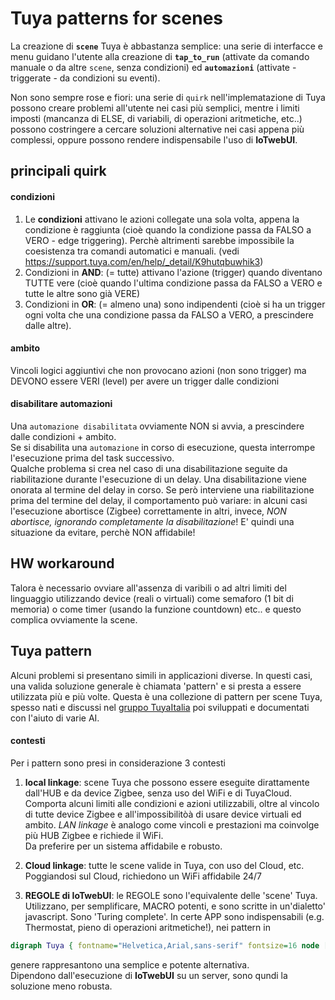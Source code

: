 # Tuya patterns for scenes

La creazione di **`scene`** Tuya è abbastanza semplice: una serie di interfacce e menu guidano l'utente alla creazione di **`tap_to_run`** (attivate da comando manuale o da altre `scene`, senza condizioni)   ed **`automazioni`** (attivate - triggerate - da condizioni su eventi). 

Non sono sempre rose e fiori: una serie di `quirk` nell'implematazione di Tuya possono creare problemi all'utente nei casi più semplici, mentre i limiti imposti (mancanza di ELSE, di variabili, di operazioni aritmetiche, etc..) possono costringere a cercare soluzioni alternative nei casi appena più complessi, oppure possono rendere indispensabile l'uso di **IoTwebUI**.

## principali quirk

#### condizioni
1) Le **condizioni** attivano le azioni collegate una sola volta, appena la condizione è raggiunta (cioè quando la condizione passa da FALSO a VERO - edge triggering). Perchè altrimenti sarebbe impossibile la coesistenza tra comandi automatici e manuali. (vedi https://support.tuya.com/en/help/_detail/K9hutqbuwhik3)
2) Condizioni in **AND**: (= tutte) attivano l'azione (trigger) quando diventano TUTTE vere (cioè quando l'ultima condizione passa da FALSO a VERO e tutte le altre sono già VERE)
3) Condizioni in **OR**: (= almeno una) sono indipendenti (cioè si ha un trigger ogni volta che una condizione passa da FALSO a VERO, a prescindere dalle altre). 

#### ambito
Vincoli logici aggiuntivi che non provocano azioni (non sono trigger) ma DEVONO essere VERI (level) per avere un trigger dalle condizioni

#### disabilitare automazioni
Una `automazione disabilitata`  ovviamente NON si avvia, a prescindere dalle condizioni + ambito.<br>
Se si disabilita una `automazione` in corso di esecuzione, questa interrompe l'esecuzione prima del task successivo.<br>
Qualche problema si crea nel caso di una disabilitazione seguite da riabilitazione durante l'esecuzione di un delay. Una disabilitazione viene onorata al termine del delay in corso. Se però interviene una riabilitazione prima del termine del delay, il comportamento può variare: in alcuni casi l'esecuzione abortisce (Zigbee) correttamente in altri, invece, _NON abortisce, ignorando completamente la disabilitazione_! E' quindi una situazione da evitare, perchè NON affidabile!

## HW workaround
Talora è necessario ovviare all'assenza di varibili o ad altri limiti del linguaggio utilizzando device (reali o virtuali) come semaforo (1 bit di memoria) o come timer (usando la funzione countdown) etc.. e questo complica ovviamente la scene.

## Tuya pattern
Alcuni problemi si presentano simili in applicazioni diverse. In questi casi, una valida soluzione generale è chiamata 'pattern' e si presta a essere utilizzata più e più volte.
Questa è una collezione di pattern per scene Tuya, spesso nati e discussi nel [gruppo TuyaItalia](https://www.facebook.com/groups/tuyaitalia?locale=it_IT) poi sviluppati e documentati con l'aiuto di varie AI.

#### contesti
Per i pattern sono presi in considerazione 3 contesti

1) **local linkage**: scene Tuya che possono essere eseguite dirattamente dall'HUB e da device Zigbee, senza uso del WiFi e di TuyaCloud. Comporta alcuni limiti alle condizioni e azioni utilizzabili, oltre al vincolo di tutte device Zigbee e all'impossibilitòà di usare device virtuali ed ambito. _LAN linkage_ è analogo come vincoli e prestazioni ma coinvolge più HUB Zigbee e richiede il WiFi.<br>
Da preferire per un sistema affidabile e robusto.

2) **Cloud linkage**: tutte le scene valide in Tuya, con uso del Cloud, etc. <br>
Poggiandosi sul Cloud, richiedono un WiFi affidabile 24/7

3) **REGOLE di IoTwebUI**: le REGOLE sono l'equivalente delle 'scene' Tuya. Utilizzano, per semplificare, MACRO potenti, e sono scritte in un'dialetto' javascript. Sono 'Turing complete'. In certe APP sono indispensabili (e.g. Thermostat, pieno di operazioni aritmetiche!), nei pattern in 

```dot
digraph Tuya { fontname="Helvetica,Arial,sans-serif" fontsize=16 node [fontname="Helvetica,Arial,sans-serif", color = black] edge [fontname="Helvetica,Arial,sans-serif"] rankdir=LR;  node [shape=ellipse, style=""]; "switch caldaia";"TY-08Z";"Sirena";"Smoke Detector";"Sensore porta";"Motion Sensor";"Wireless scene switch";"TF_frigo";"HeatingThermostat-vdevo";  node [shape=box, style=filled, fillcolor=GreenYellow, color=black]; "A1";"invia notifica";"A2";"AL_setGiorno";"AL_testGiorno (zona1)";"AL_testNotte (zona2)";"AL_setNotte";"AL_setOff";"campanello";"t2";"thermostatSTOP";"ty08";"t3";"thermostatSTART";  node [shape=box, style=filled, fillcolor=lightgrey, color=black]; "ALARM OFF";"ALARM ON";"E1";"HOTTURNOFF";"HOTTURNON";"PIR off";"PIR on";"ty08z01";"sirena suona";"sirena1";"sirena2";"smoke alarm OFF";  node [shape=ellipse, style="diagonals", color=red]; "Devices BattTest2";  node [shape=box3d, style="", color=black]; "IoTwebUI\ntuyaData";"tooltip\nbatteries02";"armed_state";"Message center";"campanello effective";"t2 effective";"location_fence";"t3 effective"; "IoTwebUI\ntuyaData" -> "Devices BattTest2" [label = "get"]; "Devices BattTest2" -> "tooltip\nbatteries02" [label = "result"]; "Devices BattTest2" -> "Devices BattTest2" [label = <<I>refresh</I>>]; "ALARM OFF" -> "armed_state" [label = action]; "ALARM ON" -> "armed_state" [label = action]; "E1" -> "E1" [label = delay]; "E1" -> "A1" [label = enable]; "HOTTURNOFF" -> "switch caldaia" [label = "switch_1:false"]; "HOTTURNON" -> "switch caldaia" [label = "switch_1:true"]; "PIR off" -> "invia notifica" [label = disable]; "PIR on" -> "invia notifica" [label = enable]; "ty08z01" -> "TY-08Z" [label = toggle]; "sirena suona" -> "Sirena" [label = "AlarmSwitch:true"]; "sirena1" -> "Sirena" [label = "Alarmtype:6"]; "sirena1" -> "Sirena" [label = "AlarmPeriod:4"]; "sirena1" -> "Sirena" [label = "AlarmSwitch:true"]; "sirena2" -> "Sirena" [label = "Alarmtype:3"]; "sirena2" -> "Sirena" [label = "AlarmPeriod:3"]; "sirena2" -> "Sirena" [label = "AlarmSwitch:true"]; "smoke alarm OFF" -> "Smoke Detector" [label = "muffling:true"]; "A1" -> "A1" [label = delay]; "A1" -> "sirena suona" [label = run]; "switch caldaia" -> "A1" [label = "switch_1==true"]; "A2" -> "A1" [label = disable]; "A2" -> "E1" [label = run]; "switch caldaia" -> "A2" [label = "switch_1==false"]; "AL_setGiorno" -> "AL_testGiorno (zona1)" [label = enable]; "AL_setGiorno" -> "AL_testNotte (zona2)" [label = disable]; "armed_state" -> "AL_setGiorno" [label = trigger]; "AL_setNotte" -> "AL_testGiorno (zona1)" [label = enable]; "AL_setNotte" -> "AL_testNotte (zona2)" [label = enable]; "armed_state" -> "AL_setNotte" [label = trigger]; "AL_setOff" -> "AL_testGiorno (zona1)" [label = disable]; "AL_setOff" -> "AL_testNotte (zona2)" [label = disable]; "armed_state" -> "AL_setOff" [label = trigger]; "AL_testGiorno (zona1)" -> "sirena1" [label = run]; "AL_testGiorno (zona1)" -> "Message center" [label = notification]; "Sensore porta" -> "AL_testGiorno (zona1)" [label = "status==open"]; "AL_testNotte (zona2)" -> "sirena1" [label = run]; "Motion Sensor" -> "AL_testNotte (zona2)" [label = "pir_state==pir"]; "campanello" -> "sirena2" [label = run]; "campanello effective" -> "campanello" [label = start]; "campanello effective" -> "campanello effective" [label = loop]; "Wireless scene switch" -> "campanello" [label = "switch_type_1==single_click"]; "invia notifica" -> "Message center" [label = notification]; "Motion Sensor" -> "invia notifica" [label = "pir_state==pir"]; "t2" -> "thermostatSTOP" [label = enable]; "t2" -> "t2" [label = delay]; "t2" -> "ty08" [label = disable]; "t2 effective" -> "t2" [label = start]; "t2 effective" -> "t2 effective" [label = loop]; "armed_state" -> "t2" [label = trigger]; "location_fence" -> "t2" [label = trigger]; "TF_frigo" -> "t2" [label = "temp_current>45"]; "t3" -> "HeatingThermostat-vdevo" [label = "mode:Manual"]; "t3" -> "t3" [label = delay]; "t3" -> "PIR on" [label = run]; "t3 effective" -> "t3" [label = start]; "t3 effective" -> "t3 effective" [label = loop]; "t3" -> "t3" [label = schedule]; "armed_state" -> "t3" [label = trigger]; "thermostatSTART" -> "HeatingThermostat-vdevo" [label = "switch:true"]; "thermostatSTART" -> "thermostatSTART" [label = schedule]; "thermostatSTOP" -> "HeatingThermostat-vdevo" [label = "switch:false"]; "thermostatSTOP" -> "thermostatSTOP" [label = schedule]; "ty08" -> "sirena suona" [label = run]; "TY-08Z" -> "ty08" [label = "switch_3==true"]; } 
```
genere rappresantono una semplice e potente alternativa. <br>
Dipendono dall'esecuzione di **IoTwebUI** su un server, sono qundi la soluzione meno robusta. 

